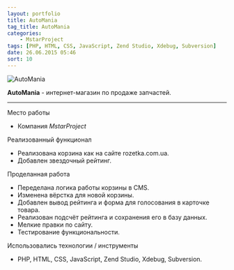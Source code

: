 ```yaml
---
layout: portfolio
title: AutoMania
tag_title: AutoMania
categories:
    - MstarProject
tags: [PHP, HTML, CSS, JavaScript, Zend Studio, Xdebug, Subversion]
date: 26.06.2015 05:46
sort: 10
---
```


![AutoMania](/assets/img/work/automania.jpg)

**AutoMania** - интернет-магазин по продаже запчастей.

---

Место работы

* Компания _MstarProject_

Реализованный функционал

* Реализована корзина как на сайте rozetka.com.ua.
* Добавлен звездочный рейтинг.

Проделанная работа

* Переделана логика работы корзины в CMS.
* Изменена вёрстка для новой корзины.
* Добавлен вывод рейтинга и форма для голосования в карточке товара.
* Реализован подсчёт рейтинга и сохранения его в базу данных.
* Мелкие правки по сайту.
* Тестирование функциональности.

Использовались технологии / инструменты

* PHP, HTML, CSS, JavaScript, Zend Studio, Xdebug, Subversion.

